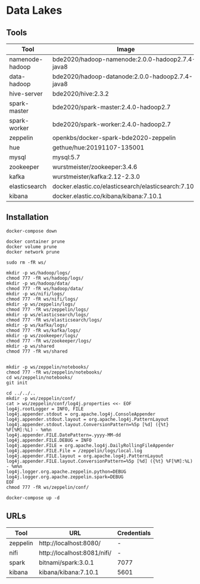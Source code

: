 # Data Lakes

## Tools


| Tool              | Image                              | Ports           |
| ----------------- | ---------------------------------- | --------------- |
| namenode-hadoop | bde2020/hadoop-namenode:2.0.0-hadoop2.7.4-java8 | 50070 |
| data-hadoop | bde2020/hadoop-datanode:2.0.0-hadoop2.7.4-java8 | 50075 |
| hive-server | bde2020/hive:2.3.2 | 10000 |
| spark-master | bde2020/spark-master:2.4.0-hadoop2.7 | 8080,7077 |
| spark-worker | bde2020/spark-worker:2.4.0-hadoop2.7 | 8081 |
| zeppelin | openkbs/docker-spark-bde2020-zeppelin | 19090 |
| hue | gethue/hue:20191107-135001 | ??? |
| mysql | mysql:5.7 | 33061 |
| zookeeper | wurstmeister/zookeeper:3.4.6 | 2181 |
| kafka | wurstmeister/kafka:2.12-2.3.0 | 9092 |
| elasticsearch | docker.elastic.co/elasticsearch/elasticsearch:7.10.1 | 9200,9300 |
| kibana | docker.elastic.co/kibana/kibana:7.10.1 | 5601  |

## Installation

```shell
docker-compose down

docker container prune
docker volume prune
docker network prune

sudo rm -fR ws/
```

```shell
mkdir -p ws/hadoop/logs/
chmod 777 -fR ws/hadoop/logs/
mkdir -p ws/hadoop/data/
chmod 777 -fR ws/hadoop/data/
mkdir -p ws/nifi/logs/
chmod 777 -fR ws/nifi/logs/
mkdir -p ws/zeppelin/logs/
chmod 777 -fR ws/zeppelin/logs/
mkdir -p ws/elasticsearch/logs/
chmod 777 -fR ws/elasticsearch/logs/
mkdir -p ws/kafka/logs/
chmod 777 -fR ws/kafka/logs/
mkdir -p ws/zookeeper/logs/
chmod 777 -fR ws/zookeeper/logs/
mkdir -p ws/shared
chmod 777 -fR ws/shared


mkdir -p ws/zeppelin/notebooks/
chmod 777 -fR ws/zeppelin/notebooks/
cd ws/zeppelin/notebooks/
git init

cd ../../..
mkdir -p ws/zeppelin/conf/
cat > ws/zeppelin/conf/log4j.properties <<- EOF
log4j.rootLogger = INFO, FILE
log4j.appender.stdout = org.apache.log4j.ConsoleAppender
log4j.appender.stdout.layout = org.apache.log4j.PatternLayout
log4j.appender.stdout.layout.ConversionPattern=%5p [%d] ({%t} %F[%M]:%L) - %m%n
log4j.appender.FILE.DatePattern=.yyyy-MM-dd
log4j.appender.FILE.DEBUG = INFO
log4j.appender.FILE = org.apache.log4j.DailyRollingFileAppender
log4j.appender.FILE.File = /zeppelin/logs/local.log
log4j.appender.FILE.layout = org.apache.log4j.PatternLayout
log4j.appender.FILE.layout.ConversionPattern=%5p [%d] ({%t} %F[%M]:%L) - %m%n
log4j.logger.org.apache.zeppelin.python=DEBUG
log4j.logger.org.apache.zeppelin.spark=DEBUG
EOF
chmod 777 -fR ws/zeppelin/conf/

docker-compose up -d
```

## URLs

| Tool              | URL                         | Credentials    |
| ----------------- | --------------------------- | -------------- |
| zeppelin          | http://localhost:8080/      | - |
| nifi              | http://localhost:8081/nifi/ | - |
| spark             | bitnami/spark:3.0.1                | 7077           | shared-workspace |
| kibana            | kibana/kibana:7.10.1               | 5601           | - |


